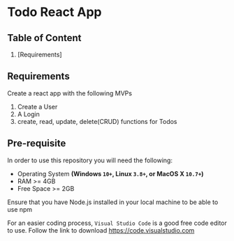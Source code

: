 # Todo React App

## Table of Content
1. [Requirements]


## Requirements
Create a react app with the following MVPs

1. Create a User
2. A Login 
3. create, read, update, delete(CRUD) functions for Todos

## Pre-requisite
In order to use this repository you will need the following:

- Operating System **(Windows `10+`, Linux `3.8+`, or MacOS X `10.7+`)**
- RAM >= 4GB
- Free Space >= 2GB

Ensure that you have Node.js installed in your local machine to be able to use npm

For an easier coding process, <code>Visual Studio Code</code> is a good free code editor to use. Follow the link to download https://code.visualstudio.com

##


